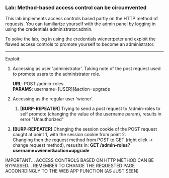 ### Lab: Method-based access control can be circumvented

This lab implements access controls based partly on the HTTP method of requests.
You can familiarize yourself with the admin panel by logging in using the credentials administrator:admin.

To solve the lab, log in using the credentials wiener:peter and exploit the flawed access controls to promote yourself to become an administrator.


_____

Exploit:

1.  Accessing as user 'administrator'. Taking note of the post request used to promote users to the administrator role.

    **URL**: POST /admin-roles  
    **PARAMS**: username=[USER]]&action=upgrade

2. Accessing as the regular user 'wiener'.
    1. **[BURP-REPEATER]** Trying to send a post request to /admin-roles to self promote (changing the value of the username param), results in error "Unauthorized"
3. **[BURP-REPEATER]** Changing the session cookie of the POST request caught at point 1, with the session cookie from point 2.  
Changing then the request method from POST to GET (right click -> change request method), resuslts in: **GET /admin-roles?username=wiener&action=upgrade**

IMPORTANT... ACCESS CONTROLS BASED ON HTTP METHOD CAN BE BYPASSED... REMEMBER TO CHANGE THE REQUESTED PAGE ACCONRDINGLY TO THE WEB APP FUNCTION (AS JUST SEEN)